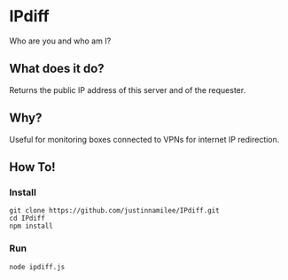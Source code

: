 # IPdiff
Who are you and who am I?

## What does it do?
Returns the public IP address of this server and of the requester.

## Why?
Useful for monitoring boxes connected to VPNs for internet IP redirection.

## How To!

### Install
```
git clone https://github.com/justinnamilee/IPdiff.git
cd IPdiff
npm install
```

### Run
```
node ipdiff.js
```
